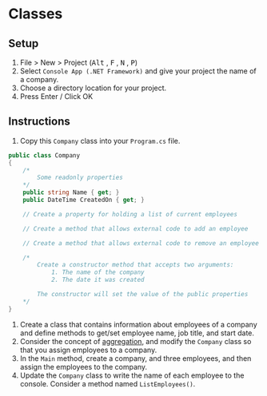 # Classes

## Setup

1. File > New > Project (<kbd>Alt</kbd> , <kbd>F</kbd> , <kbd>N</kbd> , <kbd>P</kbd>)
1. Select `Console App (.NET Framework)` and give your project the name of a company.
1. Choose a directory location for your project.
1. Press Enter / Click OK

## Instructions

1. Copy this `Company` class into your `Program.cs` file.

```cs
public class Company
{
    /*
        Some readonly properties
    */
    public string Name { get; }
    public DateTime CreatedOn { get; }

    // Create a property for holding a list of current employees

    // Create a method that allows external code to add an employee

    // Create a method that allows external code to remove an employee

    /*
        Create a constructor method that accepts two arguments:
            1. The name of the company
            2. The date it was created

        The constructor will set the value of the public properties
    */
}
```
1. Create a class that contains information about employees of a company and define methods to get/set employee name, job title, and start date.
1. Consider the concept of [aggregation](../09_RELATIONSHIPS.md#aggregation), and modify the `Company` class so that you assign employees to a company. 
1. In the `Main` method, create a company, and three employees, and then assign the employees to the company.
1. Update the `Company` class to write the name of each employee to the console. Consider a method named `ListEmployees()`.
